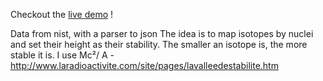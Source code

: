 Checkout the [live demo](https://megasyl.github.io/stability_valley/) !

Data from nist, with a parser to json
The idea is to map isotopes by nuclei and set their height as their stability. The smaller an isotope is, the more stable it is.
I use Mc²/ A - http://www.laradioactivite.com/site/pages/lavalleedestabilite.htm
